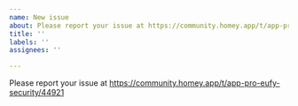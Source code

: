 ```yaml
---
name: New issue
about: Please report your issue at https://community.homey.app/t/app-pro-eufy-security/44921
title: ''
labels: ''
assignees: ''

---
```


Please report your issue at https://community.homey.app/t/app-pro-eufy-security/44921
